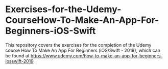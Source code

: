 # Exercises-for-the-Udemy-CourseHow-To-Make-An-App-For-Beginners-iOS-Swift
This repository covers the exercises for the completion of the Udemy course How To Make An App For Beginners (iOS/Swift - 2019), which can be found at https://www.udemy.com/how-to-make-an-app-for-beginners-iosswift-2019
